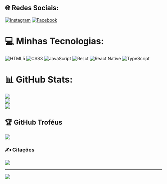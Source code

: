 ## 🌐 Redes Sociais:

[![Instagram](https://img.shields.io/badge/Instagram-%23E4405F.svg?logo=Instagram&logoColor=white)](https://instagram.com/kelvynpaiva/) [![Facebook](https://img.shields.io/badge/Facebook-%231877F2.svg?logo=Facebook&logoColor=white)](https://facebook.com/profile.php?id=100008313127797)

# 💻 Minhas Tecnologias:

![HTML5](https://img.shields.io/badge/html5-%23E34F26.svg?style=for-the-badge&logo=html5&logoColor=white) ![CSS3](https://img.shields.io/badge/css3-%231572B6.svg?style=for-the-badge&logo=css3&logoColor=white) ![JavaScript](https://img.shields.io/badge/javascript-%23323330.svg?style=for-the-badge&logo=javascript&logoColor=%23F7DF1E) ![React](https://img.shields.io/badge/react-%2320232a.svg?style=for-the-badge&logo=react&logoColor=%2361DAFB) ![React Native](https://img.shields.io/badge/react_native-%2320232a.svg?style=for-the-badge&logo=react&logoColor=%2361DAFB) ![TypeScript](https://img.shields.io/badge/typescript-%23007ACC.svg?style=for-the-badge&logo=typescript&logoColor=white)

# 📊 GitHub Stats:

![](https://github-readme-stats.vercel.app/api?username=KelvynPaiva&theme=dark&hide_border=false&include_all_commits=false&count_private=false)<br/>
![](https://github-readme-streak-stats.herokuapp.com/?user=KelvynPaiva&theme=dark&hide_border=false)<br/>
![](https://github-readme-stats.vercel.app/api/top-langs/?username=KelvynPaiva&theme=dark&hide_border=false&include_all_commits=false&count_private=false&layout=compact)

## 🏆 GitHub Troféus

![](https://github-profile-trophy.vercel.app/?username=KelvynPaiva&theme=radical&no-frame=false&no-bg=false&margin-w=4)

### ✍️ Citações

![](https://quotes-github-readme.vercel.app/api?type=horizontal&theme=tokyonight)

---

[![](https://visitcount.itsvg.in/api?id=KelvynPaiva&icon=0&color=0)](https://visitcount.itsvg.in)

<!-- Proudly created with GPRM ( https://gprm.itsvg.in ) -->
